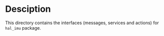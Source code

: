 # Desciption

This directory contains the interfaces (messages, services and actions) for `hal_imu` package.
